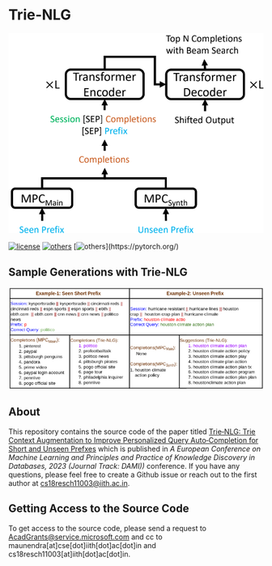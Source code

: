 # Trie-NLG

![](https://github.com/kaushal0494/Trie-NLG/blob/main/trie_nlg.png)

[![license](https://img.shields.io/github/license/mashape/apistatus.svg?maxAge=2592000)](https://github.com/Arko98/Hostility-Detection-in-Hindi-Constraint-2021/blob/main/LICENSE)
[![others](https://img.shields.io/badge/Huggingface-Cuda%2011.1.0-brightgreen)](https://huggingface.co/)
[![others](https://img.shields.io/badge/PyTorch-Stable%20(1.8.0)-orange)](https://pytorch.org/)

## Sample Generations with Trie-NLG

![](https://github.com/kaushal0494/Trie-NLG/blob/main/sample-gens.png)

## About

This repository contains the source code of the paper titled [Trie‑NLG: Trie Context Augmentation to Improve Personalized
Query Auto‑Completion for Short and Unseen Prefxes](https://trebuchet.public.springernature.app/get_content/03bb8a3c-bf40-4f72-9146-bf49d38489d8) which is published in *A European Conference on Machine Learning and Principles and Practice of Knowledge Discovery in Databases, 2023 (Journal Track: DAMI))* conference. If you have any questions, please feel free to create a Github issue or reach out to the first author at <cs18resch11003@iith.ac.in>.

## Getting Access to the Source Code

To get access to the source code, please send a request to <AcadGrants@service.microsoft.com> and cc to maunendra[at]cse[dot]iith[dot]ac[dot]in and  cs18resch11003[at]iith[dot]ac[dot]in.
